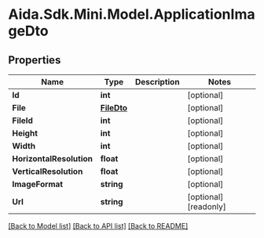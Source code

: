 # Aida.Sdk.Mini.Model.ApplicationImageDto

## Properties

Name | Type | Description | Notes
------------ | ------------- | ------------- | -------------
**Id** | **int** |  | [optional] 
**File** | [**FileDto**](FileDto.md) |  | [optional] 
**FileId** | **int** |  | [optional] 
**Height** | **int** |  | [optional] 
**Width** | **int** |  | [optional] 
**HorizontalResolution** | **float** |  | [optional] 
**VerticalResolution** | **float** |  | [optional] 
**ImageFormat** | **string** |  | [optional] 
**Url** | **string** |  | [optional] [readonly] 

[[Back to Model list]](../README.md#documentation-for-models) [[Back to API list]](../README.md#documentation-for-api-endpoints) [[Back to README]](../README.md)


